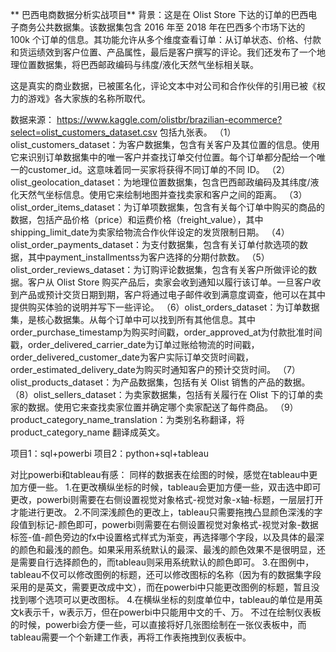 **  巴西电商数据分析实战项目**
  背景：这是在 Olist Store 下达的订单的巴西电子商务公共数据集。该数据集包含 2016 年至 2018 年在巴西多个市场下达的 100k 个订单的信息。其功能允许从多个维度查看订单：从订单状态、价格、付款和货运绩效到客户位置、产品属性，最后是客户撰写的评论。我们还发布了一个地理位置数据集，将巴西邮政编码与纬度/液化天然气坐标相关联。

  这是真实的商业数据，已被匿名化，评论文本中对公司和合作伙伴的引用已被《权力的游戏》各大家族的名称所取代。

  数据来源：
https://www.kaggle.com/olistbr/brazilian-ecommerce?select=olist_customers_dataset.csv
包括九张表。
（1）olist_customers_dataset：为客户数据集，包含有关客户及其位置的信息。使用它来识别订单数据集中的唯一客户并查找订单交付位置。每个订单都分配给一个唯一的customer_id。这意味着同一买家将获得不同订单的不同 ID。
（2）olist_geolocation_dataset：为地理位置数据集，包含巴西邮政编码及其纬度/液化天然气坐标信息。使用它来绘制地图并查找卖家和客户之间的距离。
（3）olist_order_items_dataset：为订单项数据集，包含有关每个订单中购买的商品的数据，包括产品价格（price）和运费价格（freight_value），其中shipping_limit_date为卖家给物流合作伙伴设定的发货限制日期。
（4）olist_order_payments_dataset：为支付数据集，包含有关订单付款选项的数据，其中payment_installmentss为客户选择的分期付款数。
（5）olist_order_reviews_dataset：为订购评论数据集，包含有关客户所做评论的数据。客户从 Olist Store 购买产品后，卖家会收到通知以履行该订单。一旦客户收到产品或预计交货日期到期，客户将通过电子邮件收到满意度调查，他可以在其中提供购买体验的说明并写下一些评论。
（6）olist_orders_dataset：为订单数据集，是核心数据集。从每个订单中可以找到所有其他信息。其中order_purchase_timestamp为购买时间戳，order_approved_at为付款批准时间戳，order_delivered_carrier_date为订单过账给物流的时间戳，order_delivered_customer_date为客户实际订单交货时间戳，order_estimated_delivery_date为购买时通知客户的预计交货时间。
（7）olist_products_dataset：为产品数据集，包括有关 Olist 销售的产品的数据。
（8）olist_sellers_dataset：为卖家数据集，包括有关履行在 Olist 下的订单的卖家的数据。使用它来查找卖家位置并确定哪个卖家配送了每件商品。
（9）product_category_name_translation：为类别名称翻译，将 product_category_name 翻译成英文。


项目1：sql+powerbi
项目2：python+sql+tableau

对比powerbi和tableau有感：
同样的数据表在绘图的时候，感觉在tableau中更加方便一些。
1.在更改横纵坐标的时候，tableau会更加方便一些，双击选中即可更改，powerbi则需要在右侧设置视觉对象格式-视觉对象-x轴-标题，一层层打开才能进行更改。
2.不同深浅颜色的更改上，tableau只需要拖拽凸显颜色深浅的字段值到标记-颜色即可，powerbi则需要在右侧设置视觉对象格式-视觉对象-数据标签-值-颜色旁边的fx中设置格式样式为渐变，再选择哪个字段，以及具体的最深的颜色和最浅的颜色。如果采用系统默认的最深、最浅的颜色效果不是很明显，还是需要自行选择颜色的，而tableau则采用系统默认的颜色即可。
3.在图例中，tableau不仅可以修改图例的标题，还可以修改图标的名称（因为有的数据集字段采用的是英文，需要更改成中文），而在powerbi中只能更改图例的标题，暂且没找到哪个选项可以更改图标。
4.在横纵坐标的刻度单位中，tableau的单位是用英文k表示千，w表示万，但在powerbi中只能用中文的千、万。
不过在绘制仪表板的时候，powerbi会方便一些，可以直接将好几张图绘制在一张仪表板中，而tableau需要一个个新建工作表，再将工作表拖拽到仪表板中。
